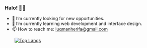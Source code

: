### Halo! 👋😀

- 🔭 I’m currently looking for new opportunities.
- 🌱 I’m currently learning web development and interface design.
- 📫 How to reach me: luqmanherifa@gmail.com

&nbsp;&nbsp;&nbsp;&nbsp;&nbsp;&nbsp;&nbsp;&nbsp;[![Top Langs](https://github-readme-stats.vercel.app/api/top-langs/?username=luqmanherifa&layout=compact&langs_count=10&hide=scss,c%2B%2B,hack,shaderlab,hlsl)](https://github.com/luqmanherifa)
